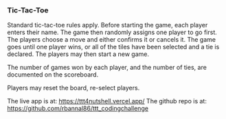 ### Tic-Tac-Toe

Standard tic-tac-toe rules apply.
Before starting the game, each player enters their name.
The game then randomly assigns one player to go first.
The players choose a move and either confirms it or cancels it.
The game goes until one player wins, or all of the tiles have been selected and a tie is declared.
The players may then start a new game.

The number of games won by each player, and the number of ties, are documented on the scoreboard.

Players may reset the board, re-select players.

The live app is at: https://ttt4nutshell.vercel.app/
The github repo is at: https://github.com/rbannal86/ttt_codingchallenge
